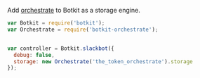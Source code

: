 Add [orchestrate](https://orchestrate.io) to Botkit as a storage engine.
```javascript
var Botkit = require('botkit');
var Orchestrate = require('botkit-orchestrate');


var controller = Botkit.slackbot({
  debug: false,
  storage: new Orchestrate('the_token_orchestrate').storage
});

```